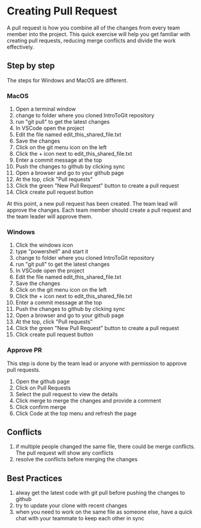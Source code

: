 # Creating Pull Request

A pull request is how you combine all of the changes from every team member into the project. This quick exercise will help you get familiar with creating pull requests, reducing merge conflicts and divide the work effectively.

## Step by step

The steps for Windows and MacOS are different.

### MacOS

1. Open a terminal window
2. change to folder where you cloned IntroToGit repository
3. run "git pull" to get the latest changes
4. In VSCode open the project
5. Edit the file named edit_this_shared_file.txt
6. Save the changes
7. Click on the git menu icon on the left
8. Click the + icon next to edit_this_shared_file.txt
9. Enter a commit message at the top
10. Push the changes to github by clicking sync
11. Open a browser and go to your github page
12. At the top, click "Pull requests"
13. Click the green "New Pull Request" button to create a pull request
14. Click create pull request button

At this point, a new pull request has been created. The team lead will approve the changes. Each team member should create a pull request and the team leader will approve them.


### Windows

1. Click the windows icon
2. type "powershell" and start it
3. change to folder where you cloned IntroToGit repository
4. run "git pull" to get the latest changes
5. In VSCode open the project
6. Edit the file named edit_this_shared_file.txt
7. Save the changes
8. Click on the git menu icon on the left
9. Click the + icon next to edit_this_shared_file.txt
10. Enter a commit message at the top
11. Push the changes to github by clicking sync
12. Open a browser and go to your github page
13. At the top, click "Pull requests"
14. Click the green "New Pull Request" button to create a pull request
15. Click create pull request button

### Approve PR

This step is done by the team lead or anyone with permission to approve pull requests.

1. Open the github page
2. Click on Pull Requests
3. Select the pull request to view the details
4. Click merge to merge the changes and provide a comment
5. Click confirm merge
6. Click Code at the top menu and refresh the page

## Conflicts

1. if multiple people changed the same file, there could be merge conflicts. The pull request will show any conflicts
2. resolve the conflicts before merging the changes

## Best Practices

1. alway get the latest code with git pull before pushing the changes to github
2. try to update your clone with recent changes
3. when you need to work on the same file as someone else, have a quick chat with your teammate to keep each other in sync
